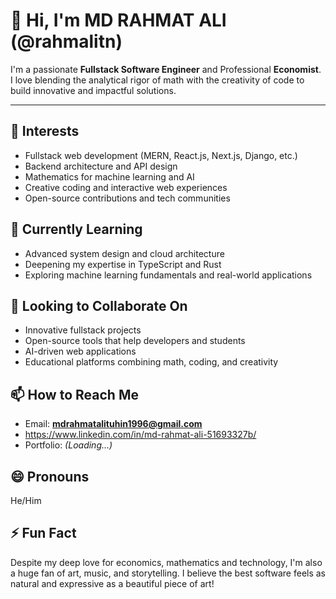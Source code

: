 # 👋 Hi, I'm MD RAHMAT ALI (@rahmalitn)

I'm a passionate **Fullstack Software Engineer** and Professional **Economist**. I love blending the analytical rigor of math with the creativity of code to build innovative and impactful solutions.

---

## 👀 Interests
- Fullstack web development (MERN, React.js, Next.js, Django, etc.)
- Backend architecture and API design
- Mathematics for machine learning and AI
- Creative coding and interactive web experiences
- Open-source contributions and tech communities

## 🌱 Currently Learning
- Advanced system design and cloud architecture
- Deepening my expertise in TypeScript and Rust
- Exploring machine learning fundamentals and real-world applications

## 💞️ Looking to Collaborate On
- Innovative fullstack projects
- Open-source tools that help developers and students
- AI-driven web applications
- Educational platforms combining math, coding, and creativity

## 📫 How to Reach Me
- Email: **mdrahmatalituhin1996@gmail.com**
- https://www.linkedin.com/in/md-rahmat-ali-51693327b/
- Portfolio: *(Loading...)*

## 😄 Pronouns
He/Him

## ⚡ Fun Fact
Despite my deep love for economics, mathematics and technology, I'm also a huge fan of art, music, and storytelling. I believe the best software feels as natural and expressive as a beautiful piece of art!



